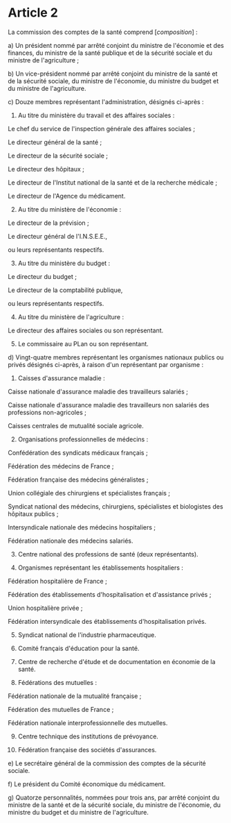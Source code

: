 # Article 2

La commission des comptes de la santé comprend [*composition*] :

a) Un président nommé par arrêté conjoint du ministre de l'économie et des finances, du ministre de la santé publique et de la sécurité sociale et du ministre de l'agriculture ;

b) Un vice-président nommé par arrêté conjoint du ministre de la santé et de la sécurité sociale, du ministre de l'économie, du ministre du budget et du ministre de l'agriculture.

c) Douze membres représentant l'administration, désignés ci-après :

1. Au titre du ministère du travail et des affaires sociales :

Le chef du service de l'inspection générale des affaires sociales ;

Le directeur général de la santé ;

Le directeur de la sécurité sociale ;

Le directeur des hôpitaux ;

Le directeur de l'Institut national de la santé et de la recherche médicale ;

Le directeur de l'Agence du médicament.

2. Au titre du ministère de l'économie :

Le directeur de la prévision ;

Le directeur général de l'I.N.S.E.E.,

ou leurs représentants respectifs.

3. Au titre du ministère du budget :

Le directeur du budget ;

Le directeur de la comptabilité publique,

ou leurs représentants respectifs.

4. Au titre du ministère de l'agriculture :

Le directeur des affaires sociales ou son représentant.

5. Le commissaire au PLan ou son représentant.

d) Vingt-quatre membres représentant les organismes nationaux publics ou privés désignés ci-après, à raison d'un représentant par organisme :

1. Caisses d'assurance maladie :

Caisse nationale d'assurance maladie des travailleurs salariés ;

Caisse nationale d'assurance maladie des travailleurs non salariés des professions non-agricoles ;

Caisses centrales de mutualité sociale agricole.

2. Organisations professionnelles de médecins :

Confédération des syndicats médicaux français ;

Fédération des médecins de France ;

Fédération française des médecins généralistes ;

Union collégiale des chirurgiens et spécialistes français ;

Syndicat national des médecins, chirurgiens, spécialistes et biologistes des hôpitaux publics ;

Intersyndicale nationale des médecins hospitaliers ;

Fédération nationale des médecins salariés.

3. Centre national des professions de santé (deux représentants).

4. Organismes représentant les établissements hospitaliers :

Fédération hospitalière de France ;

Fédération des établissements d'hospitalisation et d'assistance privés ;

Union hospitalière privée ;

Fédération intersyndicale des établissements d'hospitalisation privés.

5. Syndicat national de l'industrie pharmaceutique.

6. Comité français d'éducation pour la santé.

7. Centre de recherche d'étude et de documentation en économie de la santé.

8. Fédérations des mutuelles :

Fédération nationale de la mutualité française ;

Fédération des mutuelles de France ;

Fédération nationale interprofessionnelle des mutuelles.

9. Centre technique des institutions de prévoyance.

10. Fédération française des sociétés d'assurances.

e) Le secrétaire général de la commission des comptes de la sécurité sociale.

f) Le président du Comité économique du médicament.

g) Quatorze personnalités, nommées pour trois ans, par arrêté conjoint du ministre de la santé et de la sécurité sociale, du ministre de l'économie, du ministre du budget et du ministre de l'agriculture.
